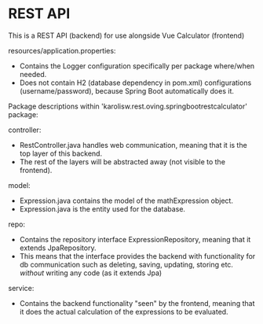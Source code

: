 # REST API

This is a REST API (backend) for use alongside Vue Calculator (frontend)

resources/application.properties:
- Contains the Logger configuration specifically per package where/when needed.
- Does not contain H2 (database dependency in pom.xml) configurations (username/password), because Spring Boot automatically does it.

Package descriptions within 'karolisw.rest.oving.springbootrestcalculator' package:

controller:
- RestController.java handles web communication, meaning that it is the top layer of this backend. 
- The rest of the layers will be abstracted away (not visible to the frontend).

model:
- Expression.java contains the model of the mathExpression object.
- Expression.java is the entity used for the database.

repo:
- Contains the repository interface ExpressionRepository, meaning that it extends JpaRepository.
- This means that the interface provides the backend with functionality for db communication such as deleting, saving, updating, storing etc. *without* writing any code (as it extends Jpa)

service:
- Contains the backend functionality "seen" by the frontend, meaning that it does the actual calculation of the expressions to be evaluated.
